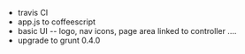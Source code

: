 - travis CI
- app.js to coffeescript
- basic UI -- logo, nav icons, page area linked to controller
....
- upgrade to grunt 0.4.0